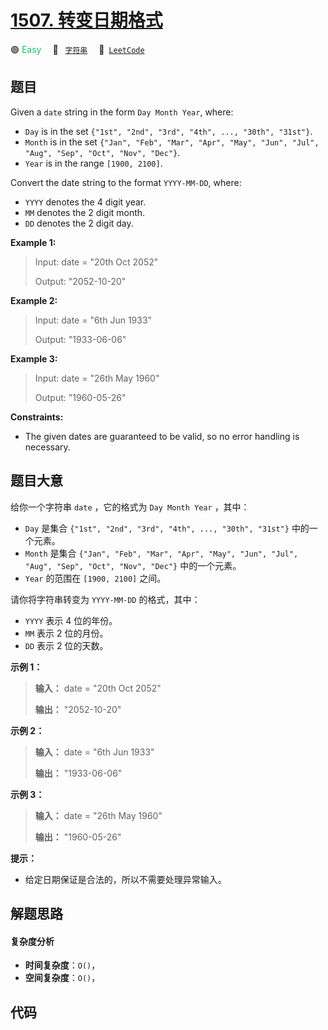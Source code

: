 # [1507. 转变日期格式](https://leetcode.com/problems/reformat-date)

🟢 <font color=#15bd66>Easy</font>&emsp; 🔖&ensp; [`字符串`](/tag/string.md)&emsp; 🔗&ensp;[`LeetCode`](https://leetcode.com/problems/reformat-date)

## 题目

Given a `date` string in the form `Day Month Year`, where:

  * `Day` is in the set `{"1st", "2nd", "3rd", "4th", ..., "30th", "31st"}`.
  * `Month` is in the set `{"Jan", "Feb", "Mar", "Apr", "May", "Jun", "Jul", "Aug", "Sep", "Oct", "Nov", "Dec"}`.
  * `Year` is in the range `[1900, 2100]`.

Convert the date string to the format `YYYY-MM-DD`, where:

  * `YYYY` denotes the 4 digit year.
  * `MM` denotes the 2 digit month.
  * `DD` denotes the 2 digit day.



**Example 1:**

> Input: date = "20th Oct 2052"
> 
> Output: "2052-10-20"

**Example 2:**

> Input: date = "6th Jun 1933"
> 
> Output: "1933-06-06"

**Example 3:**

> Input: date = "26th May 1960"
> 
> Output: "1960-05-26"

**Constraints:**

  * The given dates are guaranteed to be valid, so no error handling is necessary.


## 题目大意

给你一个字符串 `date` ，它的格式为 `Day Month Year` ，其中：

  * `Day` 是集合 `{"1st", "2nd", "3rd", "4th", ..., "30th", "31st"}` 中的一个元素。
  * `Month` 是集合 `{"Jan", "Feb", "Mar", "Apr", "May", "Jun", "Jul", "Aug", "Sep", "Oct", "Nov", "Dec"}` 中的一个元素。
  * `Year` 的范围在 ​`[1900, 2100]` 之间。

请你将字符串转变为 `YYYY-MM-DD` 的格式，其中：

  * `YYYY` 表示 4 位的年份。
  * `MM` 表示 2 位的月份。
  * `DD` 表示 2 位的天数。



**示例 1：**

> 
> 
> 
> 
> 
> **输入：** date = "20th Oct 2052"
> 
> **输出：** "2052-10-20"
> 
> 

**示例 2：**

> 
> 
> 
> 
> 
> **输入：** date = "6th Jun 1933"
> 
> **输出：** "1933-06-06"
> 
> 

**示例 3：**

> 
> 
> 
> 
> 
> **输入：** date = "26th May 1960"
> 
> **输出：** "1960-05-26"
> 
> 



**提示：**

  * 给定日期保证是合法的，所以不需要处理异常输入。


## 解题思路

#### 复杂度分析

- **时间复杂度**：`O()`，
- **空间复杂度**：`O()`，

## 代码

```javascript

```